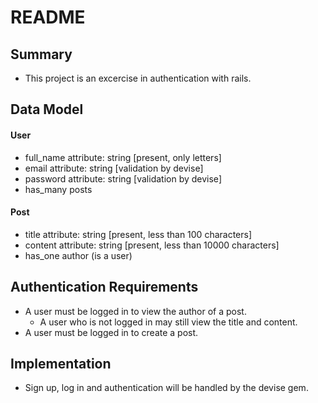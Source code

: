 # README

## Summary

- This project is an excercise in authentication with rails.

## Data Model

#### User

- full_name attribute: string [present, only letters]
- email attribute: string [validation by devise]
- password attribute: string [validation by devise]
- has_many posts

#### Post

- title attribute: string [present, less than 100 characters]
- content attribute: string [present, less than 10000 characters]
- has_one author (is a user)

## Authentication Requirements

- A user must be logged in to view the author of a post.
  - A user who is not logged in may still view the title and content.
- A user must be logged in to create a post.

## Implementation

- Sign up, log in and authentication will be handled by the devise gem.
